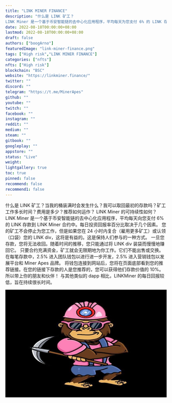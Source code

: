 ```yaml
---
title: "LINK MINER FINANCE"
description: "什么是 LINK 矿工？
LINK Miner 是一个基于币安智能链的去中心化应用程序，平均每天为您支付 6% 的 LINK 存款"
date: 2022-08-18T00:00:00+08:00
lastmod: 2022-08-18T00:00:00+08:00
draft: false
authors: ["boogArno"]
featuredImage: "link-miner-finance.png"
tags: ["High risk","LINK MINER FINANCE"]
categories: ["nfts"]
nfts: ["High risk"]
blockchain: "BSC"
website: "https://linkminer.finance/"
twitter: ""
discord: ""
telegram: "https://t.me/MinerApes"
github: ""
youtube: ""
twitch: ""
facebook: ""
instagram: ""
reddit: ""
medium: ""
steam: ""
gitbook: ""
googleplay: ""
appstore: ""
status: "Live"
weight: 
lightgallery: true
toc: true
pinned: false
recommend: false
recommend1: false
---
```

什么是 LINK 矿工？当我的桶装满时会发生什么？我可以取回最初的存款吗？矿工工作多长时间？费用是多少？推荐如何运作？ LINK Miner 的可持续性如何？
LINK Miner 是一个基于币安智能链的去中心化应用程序，平均每天向您支付 6% 的 LINK 存款到 LINK Miner 合约中。每日投资回报率百分比取决于几个因素。
您的矿工不会停止为您工作，但是如果您在 24 小时内复合（雇用更多矿工）或认领（口袋）您的 LINK div，这将是有益的。这是保持人们参与的一种方式。
一旦您存款，您将无法收回。随着时间的推移，您只能通过将 LINK div 装袋而慢慢地赚回它。
只要合约充满资金，矿工就会无限期地为你工作。它们不能出售或交换。
在每笔存款中，2.5% 进入团队钱包以进行进一步开发，2.5% 进入营销钱包以发展平台和 Miner Apes 品牌。
将钱包连接到网站后，您将在页面底部看到您的推荐链接。在您的链接下存款的人是您推荐的，您可以获得他们存款价值的 10%。所以带上你的朋友和伙伴！
与其他类似的 dapp 相比，LINKMiner 的每日回报较低，旨在持续很长时间。

![linkminerfinance-dapp-defi-bsc-image1_67e9670e2665119ee79b834348b0eb9a](linkminerfinance-dapp-defi-bsc-image1_67e9670e2665119ee79b834348b0eb9a.png)